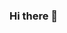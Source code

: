 ### Hi there 👋

<!--
**IUC4801/IUC4801** is a ✨ _special_ ✨ repository because its `README.md` (this file) appears on your GitHub profile.

Here are some ideas to get you started:

- 🔭 I’m currently working on nothing.
- 🌱 I’m currently learning ethical hacking.
- 👯 I’m looking to collaborate on vulnerability management.
- 🤔 I’m looking for help with google.
- 💬 Ask me about I am a kpop fan(not an army).
- 📫 How to reach me: ayushi.chaudhuri2019@vitbhopal.ac.in.
- 😄 Pronouns: nothing.
- ⚡ Fun fact: Love to prank.
-->
